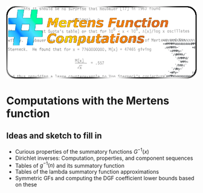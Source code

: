 
<img src="https://github.com/maxieds/MertensFunctionComputations/blob/master/Images/RepositoryHeader.png" />

# Computations with the Mertens function

## Ideas and sketch to fill in

* Curious properties of the summatory functions $G^{-1}(x)$
* Dirichlet inverses: Computation, properties, and component sequences
* Tables of $g^{-1}(n)$ and its summatory function
* Tables of the lambda summatory function approximations
* Symmetric GFs and computing the DGF coefficient 
  lower bounds based on these 
